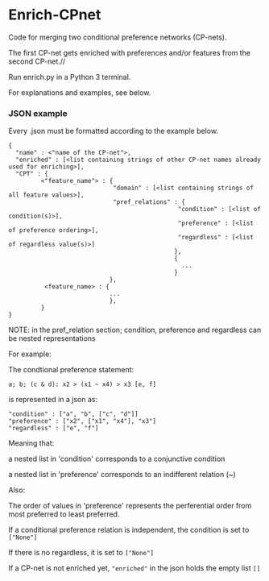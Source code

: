 # Enrich-CPnet

Code for merging two conditional preference networks (CP-nets).

The first CP-net gets enriched with preferences and/or features from the second CP-net.//


Run enrich.py in a Python 3 terminal.

For explanations and examples, see below.


### JSON example


Every .json must be formatted according to the example below.


```
{ 
  "name" : <"name of the CP-net">,  
  "enriched" : [<list containing strings of other CP-net names already used for enriching>],
  "CPT" : {     
         <"feature_name"> : {         
                             "domain" : [<list containing strings of all feature values>],                            
                             "pref_relations" : {                           
                                               "condition" : [<list of condition(s)>],                                            
                                               "preference" : [<list of preference ordering>],                                             
                                               "regardless" : [<list of regardless value(s)>]                                          
                                              },                                          
                                              {                                              
                                                ...                                               
                                              }                                              
                            },                            
          <feature_name> : {          
                            ...                           
                            },                           
         }     
}
```


NOTE: in the pref_relation section; condition, preference and regardless can be nested representations

For example:

The condtional preference statement:   
```
a; b; (c & d): x2 > (x1 ~ x4) > x3 [e, f]
```

is represented in a json as:           
```
"condition" : ["a", "b", ["c", "d"]]
"preference" : ["x2", ["x1", "x4"], "x3"]                  
"regardless" : ["e", "f"]
```
                                       
Meaning that: 

a nested list in 'condition' corresponds to a conjunctive condition

a nested list in 'preference' corresponds to an indifferent relation (~)

Also:

The order of values in 'preference' represents the perferential order from most preferred to least preferred.

If a conditional preference relation is independent, the condition is set to ```["None"]```

If there is no regardless, it is set to ```["None"]```

If a CP-net is not enriched yet, ```"enriched"``` in the json holds the empty list ```[]```
